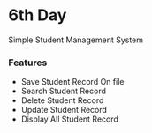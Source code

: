 # 6th Day

Simple Student Management System

### Features

- Save Student Record On file
- Search Student Record
- Delete Student Record
- Update Student Record
- Display All Student Record
